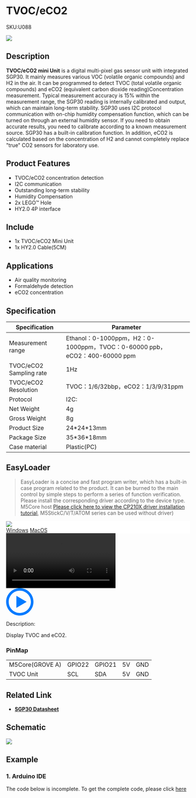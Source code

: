 # TVOC/eCO2

<el-tag effect="plain">SKU:U088</el-tag>

<div class="product_pic"><img src="assets/img/product_pics/unit/tvoc/tvoc.webp"></div>

## Description

**TVOC/eCO2 mini Unit** is a digital multi-pixel gas sensor unit with integrated SGP30. It mainly measures various VOC (volatile organic compounds) and H2 in the air. It can be programmed to detect TVOC (total volatile organic compounds) and eCO2 (equivalent carbon dioxide reading)Concentration measurement. Typical measurement accuracy is 15% within the measurement range, the SGP30 reading is internally calibrated and output, which can maintain long-term stability. SGP30 uses I2C protocol communication with on-chip humidity compensation function, which can be turned on through an external humidity sensor. If you need to obtain accurate results, you need to calibrate according to a known measurement source. SGP30 has a built-in calibration function. In addition, eCO2 is calculated based on the concentration of H2 and cannot completely replace "true" CO2 sensors for laboratory use.

## Product Features

- TVOC/eCO2 concentration detection
- I2C communication
- Outstanding long-term stability
- Humidity Compensation
- 2x LEGO™ Hole
- HY2.0 4P interface


## Include

- 1x TVOC/eCO2 Mini Unit
- 1x HY2.0 Cable(5CM)

## Applications

- Air quality monitoring
- Formaldehyde detection
- eCO2 concentration

## Specification

<table class="table-1">
    <thead>
    <tr>
        <th>Specification</th>
        <th>Parameter</th>
    </tr>
    </thead>
    <tbody>
        <tr>
            <td>Measurement range</td>
            <td>Ethanol：0-1000ppm，H2：0-1000ppm，TVOC：0-60000 ppb，eCO2：400-60000 ppm</td>
        </tr>
        <tr>
            <td>TVOC/eCO2 Sampling rate</td>
            <td>1Hz</td>
        </tr>
        <tr>
            <td>TVOC/eCO2 Resolution</td>
            <td>TVOC：1/6/32bbp，eCO2：1/3/9/31ppm</td>
        </tr>
        <tr>
            <td>Protocol</td>
            <td>I2C:</td>
        </tr>
        <tr>
            <td>Net Weight</td>
            <td>4g</td>
        </tr>
        <tr>
            <td>Gross Weight</td>
            <td>8g</td>
        </tr>
        <tr>
            <td>Product Size</td>
            <td>24*24*13mm</td>
        </tr>
        <tr>
            <td>Package Size</td>
            <td>35*36*18mm</td>
        </tr>
        <tr>
            <td>Case material</td>
            <td>Plastic(PC)</td>
        </tr>
     </tbody>
</table>


## EasyLoader

>EasyLoader is a concise and fast program writer, which has a built-in case program related to the product. It can be burned to the main control by simple steps to perform a series of function verification. Please install the corresponding driver according to the device type. M5Core host [Please click here to view the CP210X driver installation tutorial](en/arduino/arduino_development), M5StickC/V/T/ATOM series can be used without driver)

<div class="easyloader-box">
    <div style="background-color:white;">
        <div><img src="https://m5stack.oss-cn-shenzhen.aliyuncs.com/image/easyloader_intro.webp"></div>
        <div class="easyloader-btn">
            <a href="https://m5stack.oss-cn-shenzhen.aliyuncs.com/EasyLoader/Windows/UNIT/For%20M5Core/EasyLoader_TVOC_Unit.exe">Windows</a>
            <a href="https://m5stack.oss-cn-shenzhen.aliyuncs.com/EasyLoader/MacOS/UNIT/EasyLoader_TVOC_eCO2_UNIT_With_M5Core.dmg">MacOS</a>
            <!-- <a>Linux</a>
            <a>MacOS</a> -->
        </div>
    </div>
    <div>
        <video id="example_video" controls>
            <source src="https://m5stack.oss-cn-shenzhen.aliyuncs.com/video/Product_example_video/Unit/TVOC%20eCO2.mp4" type="video/mp4">
        </video>
        <div class="easyloader-mask">
        <a>
            <svg id="play-btn" t="1583228776634" class="icon" viewBox="0 0 1024 1024" version="1.1" xmlns="http://www.w3.org/2000/svg" p-id="4152" width="75" height="75"><path d="M512 0C229.216 0 0 229.216 0 512s229.216 512 512 512 512-229.216 512-512S794.784 0 512 0z m0 928C282.24 928 96 741.76 96 512S282.24 96 512 96s416 186.24 416 416-186.24 416-416 416zM384 288l384 224-384 224z" p-id="4153" fill="#007aff"></path></svg></a>
            <p>Description:</p>
            <p>Display TVOC and eCO2.</p>
        </div>
    </div>
</div>

### PinMap

<table>
 <tr><td>M5Core(GROVE A)</td><td>GPIO22</td><td>GPIO21</td><td>5V</td><td>GND</td></tr>
 <tr><td>TVOC Unit</td><td>SCL</td><td>SDA</td><td>5V</td><td>GND</td></tr>
</table>

## Related Link

  - **[SGP30 Datasheet](hhttps://m5stack.oss-cn-shenzhen.aliyuncs.com/resource/docs/datasheet/unit/Sensirion_Gas_Sensors_SGP30_Datasheet.pdf)**

## Schematic

<img src="assets/img/product_pics/unit/tvoc/tvoc_sch.webp">

## Example

### 1. Arduino IDE

The code below is incomplete. To get the complete code, please click [here](https://github.com/m5stack/M5-ProductExampleCodes/tree/master/Unit/TVOC)


<script>

   var purchase_link = '';

   anchor_search(purchase_link);
   scrollFunc();

</script>

